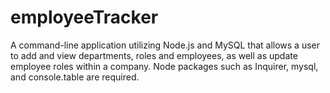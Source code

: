 # employeeTracker
A command-line application utilizing Node.js and MySQL that allows a user to add and view departments, roles and employees, as well as update employee roles within a company. Node packages such as Inquirer, mysql, and console.table are required.
